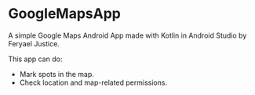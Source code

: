 # GoogleMapsApp

A simple Google Maps Android App made with Kotlin in Android Studio by Feryael Justice.

This app can do:
- Mark spots in the map.
- Check location and map-related permissions.
